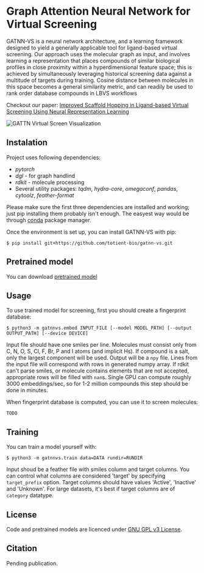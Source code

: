 # Graph Attention Neural Network for Virtual Screening

GATNN-VS is a neural network architecture, and a learning framework designed to yield a generally applicable tool for ligand-based virtual screening. Our approach uses the molecular graph as input, and involves learning a representation that places compounds of similar biological profiles in close proximity within a hyperdimensional feature space; this is achieved by simultaneously leveraging historical screening data against a multitude of targets during training. Cosine distance between molecules in this space becomes a general similarity metric, and can readily be used to rank order database compounds in LBVS workflows

Checkout our paper: [Improved Scaffold Hopping in Ligand-based Virtual Screening Using Neural Representation Learning](#)

![GATTN Virtual Screen Visualization](https://github.com/totient-bio/gatnn-vs/raw/master/images/gatnn-screening.png)

## Instalation

Project uses following dependencies:

* *pytorch*
* *dgl* - for graph handlind
* *rdkit* - molecule processing
* Several utility packages: *tqdm*, *hydra-core*, *omegaconf*, *pandas*, *cytoolz*, *feather-format*

Please make sure the first three dependencies are installed and working; just pip installing them probably isn't enough. The easyest way would be through [conda](https://www.anaconda.com/products/individual) package manager.

Once the environment is set up, you can install GATNN-VS with pip:

    $ pip install git+https://github.com/totient-bio/gatnn-vs.git

## Pretrained model

You can download [pretrained model](https://totient-pretrained.s3.amazonaws.com/gatnn-vs/gatnn-model-final.tar.gz)

## Usage

To use trained model for screening, first you should create a fingerprint database:

    $ python3 -m gatnnvs.embed INPUT_FILE [--model MODEL_PATH] [--output OUTPUT_PATH] [--device DEVICE]

Input file should have one smiles per line. Molecules must consist only from C, N, O, S, Cl, F, Br, P and I atoms (and implicit Hs). If compound is a salt, only the largest component will be used. Output will be a `npy` file. Lines from the input file will correspond with rows in generated numpy array. If rdkit can't parse smiles, or molecule contains elements that are not accepted, appropriate rows will be filled with `nan`s. Single GPU can compute roughly 3000 embeddings/sec, so for 1-2 million compounds this step should be done in minutes.

When fingerprint database is computed, you can use it to screen molecules:

    TODO

## Training

You can train a model yourself with:

    $ python3 -m gatnnvs.train data=DATA rundir=RUNDIR

Input shoud be a feather file with smiles column and target columns. You can control what columns are considered 'target' by specifying `target_prefix` option. Target columns should have values 'Active', 'Inactive' and 'Unknown'. For large datasets, it's best if target columns are of `category` datatype.

## License

Code and pretrained models are licenced under [GNU GPL v3 License](LICENSE).

## Citation

Pending publication.
